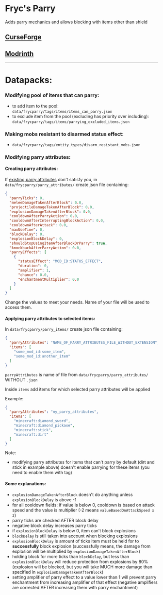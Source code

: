 # Fryc's Parry
Adds parry mechanics and allows blocking with items other than shield


## [CurseForge](https://www.curseforge.com/minecraft/mc-mods/sword-parry)
## [Modrinth](https://modrinth.com/mod/sword-parry)

------------------------------------------------------------------------------------------------------------

# Datapacks:

### Modifying pool of items that can parry:

- to add item to the pool: `data/frycparry/tags/items/items_can_parry.json`
- to exclude item from the pool (excluding has priority over including): `data/frycparry/tags/items/parrying_excluded_items.json`

### Making mobs resistant to disarmed status effect:

- `data/frycparry/tags/entity_types/disarm_resistant_mobs.json`

### Modifying parry attributes:

#### Creating parry attributes:

If [existing parry attributes](https://github.com/Xires87/SwordParry/tree/master/src/main/resources/data/frycparry/parry_attributes) don't satisfy you, in `data/frycparry/parry_attributes/` create json file containing:
```json
{
  "parryTicks": 0,
  "meleeDamageTakenAfterBlock": 0.0,
  "projectileDamageTakenAfterBlock": 0.0,
  "explosionDamageTakenAfterBlock": 0.0,
  "cooldownAfterParryAction": 0.0,
  "cooldownAfterInterruptingBlockAction": 0.0,
  "cooldownAfterAttack": 0.0,
  "maxUseTime": 0,
  "blockDelay": 0,
  "explosionBlockDelay": 0,
  "shouldStopUsingItemAfterBlockOrParry": true,
  "knockbackAfterParryAction": 0.0,
  "parryEffects": [
    {
      "statusEffect": "MOD_ID:STATUS_EFFECT",
      "duration": 0,
      "amplifier": 1,
      "chance": 0.0,
      "enchantmentMultiplier": 0.0
    }
  ]
}
```
Change the values to meet your needs. Name of your file will be used to access them.


#### Applying parry attributes to selected items:

In `data/frycparry/parry_items/` create json file containing:
```json
{
  "parryAttributes": "NAME_OF_PARRY_ATTRIBUTES_FILE_WITHOUT_EXTENSION",
  "items": [
    "some_mod_id:some_item",
    "some_mod_id:another_item"
  ]
}
```
`parryAttributes` is name of file from `data/frycparry/parry_attributes/` WITHOUT `.json`

Inside `items` add items for which selected parry attributes will be applied

Example:
```json
{
  "parryAttributes": "my_parry_attributes",
  "items": [
    "minecraft:diamond_sword",
    "minecraft:diamond_pickaxe",
    "minecraft:stick",
    "minecraft:dirt"
  ]
}
```

Note:
- modifying parry attributes for items that can't parry by default (dirt and stick in example above) doesn't enable parrying for these items (you need to enable them with tag)


#### Some explanations:

- `explosionDamageTakenAfterBlock` doesn't do anything unless `explosionBlockDelay` is above -1
- for all cooldown fields: if value is below 0, cooldown is based on attack speed and the value is multiplier (-2 means `valueBasedOnAttackSpeed x 2`)
- parry ticks are checked AFTER block delay
- negative block delay increases parry ticks
- if `explosionBlockDelay` is below 0, item can't block explosions
- `blockDelay` is still taken into account when blocking explosions
- `explosionBlockDelay` is amount of ticks item must be held for to **successfully** block explosion (successfully means, the damage from explosion will be multiplied by `explosionDamageTakenAfterBlock`)
- holding block for more ticks than `blockDelay`, but less than `explosionBlockDelay` will reduce protection from explosions by 80% (explosion will be blocked, but you will take MUCH more damage than specified in `explosionDamageTakenAfterBlock`)
- setting amplifier of parry effect to a value lower than 1 will prevent parry enchantment from increasing amplifier of that effect (negative amplifiers are corrected AFTER increasing them with parry enchantment)